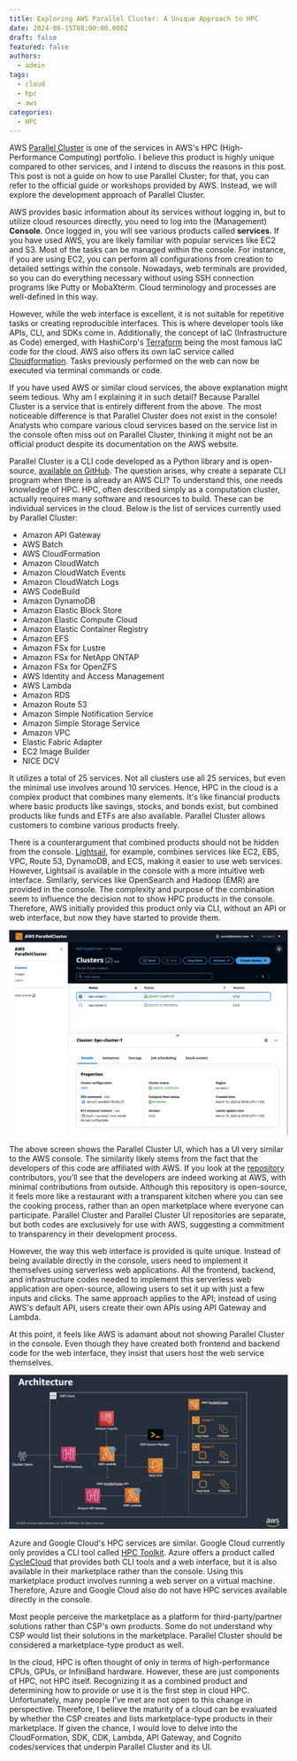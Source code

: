 ```yaml
---
title: Exploring AWS Parallel Cluster: A Unique Approach to HPC
date: 2024-06-15T08:00:00.000Z
draft: false
featured: false
authors:
  - admin
tags:
  - cloud
  - hpc
  - aws
categories:
  - HPC
---
```



AWS [Parallel Cluster](https://aws.amazon.com/hpc/parallelcluster/) is one of the services in AWS's HPC (High-Performance Computing) portfolio. I believe this product is highly unique compared to other services, and I intend to discuss the reasons in this post. This post is not a guide on how to use Parallel Cluster; for that, you can refer to the official guide or workshops provided by AWS. Instead, we will explore the development approach of Parallel Cluster.

AWS provides basic information about its services without logging in, but to utilize cloud resources directly, you need to log into the (Management) **Console**. 
Once logged in, you will see various products called **services**. 
If you have used AWS, you are likely familiar with popular services like EC2 and S3. 
Most of the tasks can be managed within the console. For instance, if you are using EC2, you can perform all configurations from creation to detailed settings within the console. 
Nowadays, web terminals are provided, so you can do everything necessary without using SSH connection programs like Putty or MobaXterm. Cloud terminology and processes are well-defined in this way.

However, while the web interface is excellent, it is not suitable for repetitive tasks or creating reproducible interfaces. This is where developer tools like APIs, CLI, and SDKs come in. Additionally, the concept of IaC (Infrastructure as Code) emerged, with HashiCorp's [Terraform](https://www.terraform.io) being the most famous IaC code for the cloud. AWS also offers its own IaC service called [Cloudformation](https://aws.amazon.com/cloudformation/). Tasks previously performed on the web can now be executed via terminal commands or code.

If you have used AWS or similar cloud services, the above explanation might seem tedious. Why am I explaining it in such detail? 
Because Parallel Cluster is a service that is entirely different from the above. 
The most noticeable difference is that Parallel Cluster does not exist in the console! 
Analysts who compare various cloud services based on the service list in the console often miss out on Parallel Cluster, thinking it might not be an official product despite its documentation on the AWS website.

Parallel Cluster is a CLI code developed as a Python library and is open-source, [available on GitHub](https://github.com/aws/aws-parallelcluster). The question arises, why create a separate CLI program when there is already an AWS CLI? To understand this, one needs knowledge of HPC. HPC, often described simply as a computation cluster, actually requires many software and resources to build. These can be individual services in the cloud. Below is the list of services currently used by Parallel Cluster:

* Amazon API Gateway
* AWS Batch
* AWS CloudFormation
* Amazon CloudWatch
* Amazon CloudWatch Events
* Amazon CloudWatch Logs
* AWS CodeBuild
* Amazon DynamoDB
* Amazon Elastic Block Store
* Amazon Elastic Compute Cloud
* Amazon Elastic Container Registry
* Amazon EFS
* Amazon FSx for Lustre
* Amazon FSx for NetApp ONTAP
* Amazon FSx for OpenZFS
* AWS Identity and Access Management
* AWS Lambda
* Amazon RDS
* Amazon Route 53
* Amazon Simple Notification Service
* Amazon Simple Storage Service
* Amazon VPC
* Elastic Fabric Adapter
* EC2 Image Builder
* NICE DCV

It utilizes a total of 25 services. 
Not all clusters use all 25 services, but even the minimal use involves around 10 services. 
Hence, HPC in the cloud is a complex product that combines many elements. 
It's like financial products where basic products like savings, stocks, and bonds exist, but combined products like funds and ETFs are also available. 
Parallel Cluster allows customers to combine various products freely.

There is a counterargument that combined products should not be hidden from the console. 
[Lightsail](https://aws.amazon.com/Lightsail/), for example, combines services like EC2, EBS, VPC, Route 53, DynamoDB, and ECS, making it easier to use web services. 
However, Lightsail is available in the console with a more intuitive web interface. Similarly, services like OpenSearch and Hadoop (EMR) are provided in the console. The complexity and purpose of the combination seem to influence the decision not to show HPC products in the console.
Therefore, AWS initially provided this product only via CLI, without an API or web interface, but now they have started to provide them.

![](ui-image.png "Parallel Cluster UI(from AWS)")

The above screen shows the Parallel Cluster UI, which has a UI very similar to the AWS console. The similarity likely stems from the fact that the developers of this code are affiliated with AWS. 
If you look at the [repository](https://github.com/aws/aws-parallelcluster-ui) contributors, you’ll see that the developers are indeed working at AWS, with minimal contributions from outside. 
Although this repository is open-source, it feels more like a restaurant with a transparent kitchen where you can see the cooking process, rather than an open marketplace where everyone can participate.
Parallel Cluster and Parallel Cluster UI repositories are separate, but both codes are exclusively for use with AWS, suggesting a commitment to transparency in their development process.

However, the way this web interface is provided is quite unique. 
Instead of being available directly in the console, users need to implement it themselves using serverless web applications. 
All the frontend, backend, and infrastructure codes needed to implement this serverless web application are open-source, allowing users to set it up with just a few inputs and clicks. 
The same approach applies to the API; instead of using AWS's default API, users create their own APIs using API Gateway and Lambda.

At this point, it feels like AWS is adamant about not showing Parallel Cluster in the console. Even though they have created both frontend and backend code for the web interface, they insist that users host the web service themselves.

![](pcm-architecture.png "Parallel Cluster Architecture(from AWS)")


Azure and Google Cloud's HPC services are similar. Google Cloud currently only provides a CLI tool called [HPC Toolkit](https://github.com/GoogleCloudPlatform/hpc-toolkit). Azure offers a product called [CycleCloud](https://learn.microsoft.com/en-us/azure/cyclecloud/overview?view=cyclecloud-8) that provides both CLI tools and a web interface, but it is also available in their marketplace rather than the console. Using this marketplace product involves running a web server on a virtual machine. Therefore, Azure and Google Cloud also do not have HPC services available directly in the console.

Most people perceive the marketplace as a platform for third-party/partner solutions rather than CSP's own products. Some do not understand why CSP would list their solutions in the marketplace. Parallel Cluster should be considered a marketplace-type product as well.

In the cloud, HPC is often thought of only in terms of high-performance CPUs, GPUs, or InfiniBand hardware. However, these are just components of HPC, not HPC itself. Recognizing it as a combined product and determining how to provide or use it is the first step in cloud HPC. Unfortunately, many people I’ve met are not open to this change in perspective. Therefore, I believe the maturity of a cloud can be evaluated by whether the CSP creates and lists marketplace-type products in their marketplace. If given the chance, I would love to delve into the CloudFormation, SDK, CDK, Lambda, API Gateway, and Cognito codes/services that underpin Parallel Cluster and its UI.
